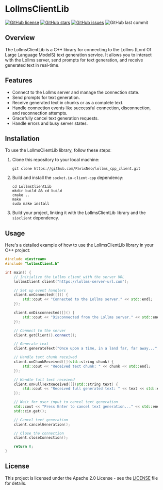 # LollmsClientLib

[![GitHub license](https://img.shields.io/github/license/ParisNeo/lollms_cpp_client)](https://github.com/ParisNeo/lollms_cpp_client/blob/master/LICENSE)
[![GitHub stars](https://img.shields.io/github/stars/ParisNeo/lollms_cpp_client)](https://github.com/ParisNeo/lollms_cpp_client/stargazers)
[![GitHub issues](https://img.shields.io/github/issues/ParisNeo/lollms_cpp_client)](https://github.com/ParisNeo/lollms_cpp_client/issues)
![GitHub last commit](https://img.shields.io/github/last-commit/ParisNeo/lollms_cpp_client)

## Overview

The LollmsClientLib is a C++ library for connecting to the Lollms (Lord Of Large Language ModelS) text generation service. It allows you to interact with the Lollms server, send prompts for text generation, and receive generated text in real-time.

## Features

- Connect to the Lollms server and manage the connection state.
- Send prompts for text generation.
- Receive generated text in chunks or as a complete text.
- Handle connection events like successful connection, disconnection, and reconnection attempts.
- Gracefully cancel text generation requests.
- Handle errors and busy server states.

## Installation

To use the LollmsClientLib library, follow these steps:

1. Clone this repository to your local machine:

   ```shell
   git clone https://github.com/ParisNeo/lollms_cpp_client.git
   ```

2. Build and install the `socket.io-client-cpp` dependency:

   ```shell
   cd LollmsClientLib
   mkdir build && cd build
   cmake ..
   make
   sudo make install
   ```

3. Build your project, linking it with the LollmsClientLib library and the `sioclient` dependency.

## Usage

Here's a detailed example of how to use the LollmsClientLib library in your C++ project:

```cpp
#include <iostream>
#include "lollmsClient.h"

int main() {
    // Initialize the Lollms client with the server URL
    lollmsClient client("https://lollms-server-url.com");

    // Set up event handlers
    client.onConnected([]() {
        std::cout << "Connected to the Lollms server." << std::endl;
    });

    client.onDisconnected([]() {
        std::cout << "Disconnected from the Lollms server." << std::endl;
    });

    // Connect to the server
    client.getClient().connect();

    // Generate text
    client.generateText("Once upon a time, in a land far, far away...", 5);

    // Handle text chunk received
    client.onChunkReceived([](std::string chunk) {
        std::cout << "Received text chunk: " << chunk << std::endl;
    });

    // Handle full text received
    client.onFullTextReceived([](std::string text) {
        std::cout << "Received full generated text: " << text << std::endl;
    });

    // Wait for user input to cancel text generation
    std::cout << "Press Enter to cancel text generation..." << std::endl;
    std::cin.get();

    // Cancel text generation
    client.cancelGeneration();

    // Close the connection
    client.closeConnection();

    return 0;
}
```

## License

This project is licensed under the Apache 2.0 License - see the [LICENSE](LICENSE) file for details.
```
